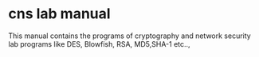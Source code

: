 # cns lab manual
This manual contains the programs of cryptography and network security lab programs like DES, Blowfish, RSA, MD5,SHA-1 etc..,
